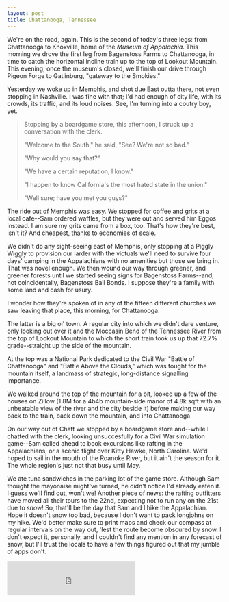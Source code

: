 ```yaml
---
layout: post
title: Chattanooga, Tennessee
---
```


We're on the road, again. This is the second of today's three legs: from Chattanooga to Knoxville, home of the *Museum of Appalachia*. This morning we drove the first leg from Bagenstoss Farms to Chattanooga, in time to catch the horizontal incline train up to the top of Lookout Mountain. This evening, once the museum's closed, we'll finish our drive through Pigeon Forge to Gatlinburg, "gateway to the Smokies."

Yesterday we woke up in Memphis, and shot due East outta there, not even stopping in Nashville. I was fine with that; I'd had enough of city life, with its crowds, its traffic, and its loud noises. See, I'm turning into a coutry boy, yet.

> Stopping by a boardgame store, this afternoon, I struck up a conversation with the clerk.
>
>"Welcome to the South," he said, "See? We're not so bad."
>
> "Why would you say that?"
>
> "We have a certain reputation, I know."
>
> "I happen to know California's the most hated state in the union."
>
> "Well sure; have you met you guys?"

The ride out of Memphis was easy. We stopped for coffee and grits at a local cafe--Sam ordered waffles, but they were out and served him Eggos instead. I am sure my grits came from a box, too. That's how they're best, isn't it? And cheapest, thanks to economies of scale.

We didn't do any sight-seeing east of Memphis, only stopping at a Piggly Wiggly to provision our larder with the victuals we'll need to survive four days' camping in the Appalachians with no amenities but those we bring in. That was novel enough. We then wound our way through greener, and greener forests until we started seeing signs for Bagenstoss Farms--and, not coincidentally, Bagenstoss Bail Bonds. I suppose they're a family with some land and cash for usury.

I wonder how they're spoken of in any of the fifteen different churches we saw leaving that place, this morning, for Chattanooga.

The latter is a big ol' town. A regular city into which we didn't dare venture, only looking out over it and the Moccasin Bend of the Tennessee River from the top of Lookout Mountain to which the short train took us up that 72.7% grade--straight up the side of the mountain.

At the top was a National Park dedicated to the Civil War "Battle of Chattanooga" and "Battle Above the Clouds," which was fought for the mountain itself, a landmass of strategic, long-distance signalling importance.

We walked around the top of the mountain for a bit, looked up a few of the houses on Zillow (1.8M for a 4b4b mountain-side manor of 4.8k sqft with an unbeatable view of the river and the city beside it) before making our way back to the train, back down the mountain, and into Chattanooga.

On our way out of Chatt we stopped by a boardgame store and--while I chatted with the clerk, looking unsuccesfully for a Civil War simulation game--Sam called ahead to book excursions like rafting in the Appalachians, or a scenic flight over Kitty Hawke, North Carolina. We'd hoped to sail in the mouth of the Roanoke River, but it ain't the season for it. The whole region's just not that busy until May.

We ate tuna sandwiches in the parking lot of the game store. Although Sam thought the mayonaise might've turned, he didn't notice I'd already eaten it. I guess we'll find out, won't we! Another piece of news: the rafting outfitters have moved all their tours to the 22nd, expecting not to run any on the 21st due to *snow*! So, that'll be the day that Sam and I hike the Appalachian. Hope it doesn't snow too bad, because I don't want to pack longjohns on my hike. We'd better make sure to print maps and check our compass at regular intervals on the way out, 'lest the route become obscured by snow. I don't expect it, personally, and I couldn't find any mention in any forecast of snow, but I'll trust the locals to have a few things figured out that my jumble of apps don't.

<iframe src="https://open.spotify.com/embed/track/6RDjtNudXG89PirQWOIBfh" width="300" height="80" frameborder="0" allowtransparency="true" allow="encrypted-media"></iframe>
